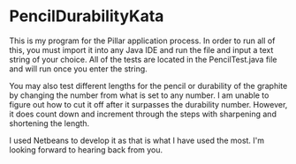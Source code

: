 # PencilDurabilityKata
This is my program for the Pillar application process. 
In order to run all of this, you must import it into any Java IDE and run the file and input a text string of your choice. 
All of the tests are located in the PencilTest.java file and will run once you enter the string.

You may also test different lengths for the pencil or durability of the graphite by changing the number from what is set to any number. 
I am unable to figure out how to cut it off after it surpasses the durability number.
However, it does count down and increment through the steps with sharpening and shortening the length. 

I used Netbeans to develop it as that is what I have used the most. 
I'm looking forward to hearing back from you.
